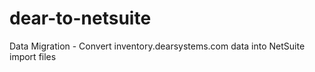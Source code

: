 # dear-to-netsuite
Data Migration - Convert inventory.dearsystems.com data into NetSuite import files

